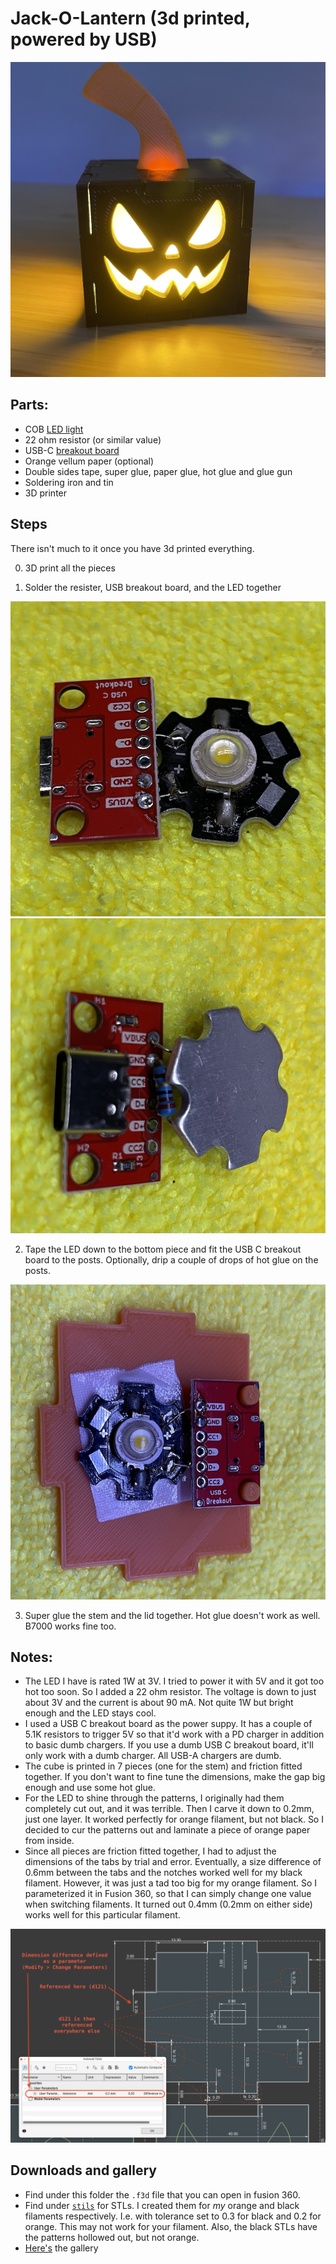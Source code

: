 # Jack-O-Lantern (3d printed, powered by USB)

![black](./gallery/IMG_1646.jpeg)

## Parts:

* COB [LED light](https://www.aliexpress.us/item/3256807134620275.html?spm=a2g0o.order_list.order_list_main.80.6a891802asZcih&gatewayAdapt=glo2usa)
* 22 ohm resistor (or similar value)
* USB-C [breakout board](https://www.amazon.com/dp/B0F2S1K5X8?ref=ppx_yo2ov_dt_b_fed_asin_title)
* Orange vellum paper (optional)
* Double sides tape, super glue, paper glue, hot glue and glue gun
* Soldering iron and tin
* 3D printer

## Steps

There isn't much to it once you have 3d printed everything. 

0. 3D print all the pieces

1. Solder the resister, USB breakout board, and the LED together

![upside](./pics/IMG_1660.jpeg)
![downside](./pics/IMG_1661.jpeg)

2. Tape the LED down to the bottom piece and fit the USB C breakout board to the posts. Optionally, drip a couple of drops of hot glue on the posts.

![taped](./pics/IMG_1662.jpeg)

3. Super glue the stem and the lid together. Hot glue doesn't work as well. B7000 works fine too.



## Notes:
* The LED I have is rated 1W at 3V. I tried to power it with 5V and it got too hot too soon. So I added a 22 ohm resistor. The voltage is down to just about 3V and the current is about 90 mA. Not quite 1W but bright enough and the LED stays cool.
* I used a USB C breakout board as the power suppy. It has a couple of 5.1K resistors to trigger 5V so that it'd work with a PD charger in addition to basic dumb chargers. If you use a dumb USB C breakout board, it'll only work with a dumb charger. All USB-A chargers are dumb.
* The cube is printed in 7 pieces (one for the stem) and friction fitted together. If you don't want to fine tune the dimensions, make the gap big enough and use some hot glue.
* For the LED to shine through the patterns, I originally had them completely cut out, and it was terrible. Then I carve it down to 0.2mm, just one layer. It worked perfectly for orange filament, but not black. So I decided to cur the patterns out and laminate a piece of orange paper from inside.
* Since all pieces are friction fitted together, I had to adjust the dimensions of the tabs by trial and error. Eventually, a size difference of 0.6mm between the tabs and the notches worked well for my black filament. However, it was just a tad too big for my orange filament. So I parameterized it in Fusion 360, so that I can simply change one value when switching filaments. It turned out 0.4mm (0.2mm on either side) works well for this particular filament.

![fusion360](./pics/parameter.png)

## Downloads and gallery
* Find under this folder the `.f3d` file that you can open in fusion 360.
* Find under [`stils`](./stls/) for STLs. I created them for *my* orange and black filaments respectively. I.e. with tolerance set to 0.3 for black and 0.2 for orange. This may not work for your filament. Also, the black STLs have the patterns hollowed out, but not orange.
* [Here's](./gallery/) the gallery